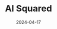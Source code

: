 ---  
layout: startup_page  
title: "AI Squared"  
id: "squared.ai"  
permalink: "/aisquaredsquared.ai04172024/"  
website: "https://squared.ai/"  
funding_round: "Series A"  
funding_amount: "$13.8M"  
investors: "Ansa Capital, Latimer Ventures, NEA, Ridgeline"  
about: "AI Squared helps organizations integrate data and AI insights into business applications. Its platform streamlines the process of connecting AI models to existing workflows, dramatically increasing the ROI of AI projects and reducing implementation time from months to minutes. This solution addresses the challenge of many AI models not reaching production, improving business decision-making and operational efficiency."  
markets: "AI, Data Science, Fintech, Manufacturing, Health"  
hq: "Washington, District of Columbia, United States"  
founded_year: "2019"  
linkedin: "https://www.linkedin.com/company/aisquaredinc"  
twitter: "https://twitter.com/aisquared_"  
instagram: ""  
facebook: "https://www.facebook.com/AI2Incorporated/"  
crunchbase: "https://www.crunchbase.com/organization/ai-squared-3f02"  
pitchbook: "https://pitchbook.com/profiles/company/494436-97"  

date_display: "17-Apr-2024"  
date: "2024-04-17"

# SEO Optimization  
meta_title: "AI Squared - Series A Funding ($13.8M)"  
meta_description: "AI Squared, AI Squared helps organizations integrate data and AI insights into business applications. Its platform streamlines the process of connecting AI models..."  
meta_keywords: "AI Squared, AI, Data Science, Fintech, Manufacturing, Health, Series A funding"  
canonical_url: "https://startup.projectstartups.com/aisquaredsquared.ai04172024/"  
---